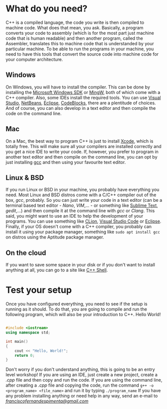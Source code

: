 # What do you need?

C++ is a compiled language, the code you write is then compiled to machine code. What does that mean, you ask. Basically, a program converts your code to assembly (which is for the most part just machine code that is human readable) and then another program, called the Assembler, translates this to machine code that is understanded by your particular machine. To be able to run the programs in your machine, you need to have this tools that convert the source code into machine code for your computer architecture.

## Windows

On Windows, you will have to install the compiler. This can be done by installing the [Microsoft Windows SDK](https://developer.microsoft.com/pt-pt/windows/downloads/windows-10-sdk) or [MingW](http://www.mingw.org/), both of which come with a C++ compiler. Also, some IDEs install the required tools. You can use [Visual Studio](https://www.visualstudio.com/), [NetBeans](https://netbeans.org/features/cpp/), [Eclipse](http://www.eclipse.org/downloads/packages/eclipse-ide-cc-developers/oxygen1a), [CodeBlocks](http://www.codeblocks.org/), there are a plentitude of choices. And of course, you can also develop in a text editor and then compile the code on the command line.

## Mac

On a Mac, the best way to program C++ is just to install [Xcode](https://developer.apple.com/xcode/), which is totally free. This will make sure all your compilers are installed correctly and you get a nice IDE to write your code. If, however, you prefer to program in another text editor and then compile on the command line, you can opt by just installing [gcc](https://gcc.gnu.org/) and then using your favourite text editor.

## Linux & BSD

If you run Linux or BSD in your machine, you probably have everything you need. Most Linux and BSD distros come with a C/C++ compiler out of the box, *gcc*, probably. So you can just write your code in a text editor (can be a terminal based text editor - *Nano*, *VIM*,... - or something like [Sublime Text](https://www.sublimetext.com/), *gedit*,...) and then compile it at the command line with *gcc* or *Clang*.
This said, you might want to use an IDE to help the development of your programs. You can use something like [CLion](https://www.jetbrains.com/clion/), [Visual Studio Code](https://code.visualstudio.com/) or [Eclipse](ttp://www.eclipse.org/downloads/packages/eclipse-ide-cc-developers/oxygen1a). Finally, if your OS doesn't come with a C++ compiler, you probably can install it using your package manager, something like `sudo apt install gcc` on distros using the Aptitude package manager.

## On the cloud

If you want to save some space in your disk or if you don't want to install anything at all, you can go to a site like [C++ Shell](http://cpp.sh/).

# Test your setup

Once you have configured everything, you need to see if the setup is running as it should. To do that, you are going to compile and run the following program, which will also be your introduction to C++. Hello World!

```c++

#include <iostream>
using namespace std;

int main() 
{
    cout << "Hello, World!";
    return 0;
}

```
Don't worry if you don't understand anything, this is going to be an entry level workshop!
If you are using an IDE, just create a new project, create a *.cpp* file and then copy and run the code.
If you are using the command line, after creating a *.cpp* file and copying the code, run the command ` g++ -o <program_name> <file_name> ` and run it by typing `./program_name`
If you have any problem installing anything or need help in any way, send an e-mail to *franciscofernandespimenta@gmail.com*
